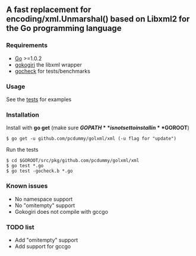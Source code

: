 ## A fast replacement for encoding/xml.Unmarshal() based on Libxml2 for the Go programming language

### Requirements

* [Go](http://golang.org/doc/install) >=1.0.2
* [gokogiri](https://github.com/moovweb/gokogiri) the libxml wrapper
* [gocheck](http://labix.org/gocheck) for tests/benchmarks 


### Usage

See the [tests](https://github.com/pcdummy/golxml/blob/master/xml/xml_test.go) for examples 


### Installation

Install with **go get** (make sure **$GOPATH** is not set to install in **$GOROOT**)

	$ go get -u github.com/pcdummy/golxml/xml (-u flag for "update")


Run the tests

	$ cd $GOROOT/src/pkg/github.com/pcdummy/golxml/xml
	$ go test *.go
	$ go test -gocheck.b *.go

### Known issues

* No namespace support
* No "omitempty" support
* Gokogiri does not compile with gccgo

### TODO list

* Add "omitempty" support
* Add support for gccgo